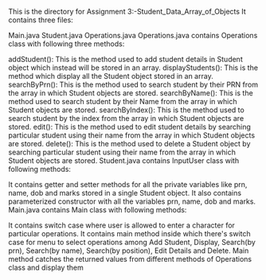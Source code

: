 This is the directory for Assignment 3:-Student_Data_Array_of_Objects It contains three files:

Main.java
Student.java
Operations.java
Operations.java contains Operations class with following three methods:

addStudent(): This is the method used to add student details in Student object which instead will be stored in an array.
displayStudents(): This is the method which display all the Student object stored in an array.
searchByPrn(): This is the method used to search student by their PRN from the array in which Student objects are stored.
searchByName(): This is the method used to search student by their Name from the array in which Student objects are stored.
searchByIndex(): This is the method used to search student by the index from the array in which Student objects are stored.
edit(): This is the method used to edit student details by searching particular student using their name from the array in which Student objects are stored.
delete(): This is the method used to delete a Student object by searching particular student using their name from the array in which Student objects are stored.
Student.java contains InputUser class with following methods:

It contains getter and setter methods for all the private variables like prn, name, dob and marks stored in a single Student object.
It also contains parameterized constructor with all the variables prn, name, dob and marks.
Main.java contains Main class with following methods:

It contains switch case where user is allowed to enter a character for particular operations.
It contains main method inside which there's switch case for menu to select operations among Add Student, Display, Search(by prn), Search(by name), Search(by position), Edit Details and Delete.
Main method catches the returned values from different methods of Operations class and display them
